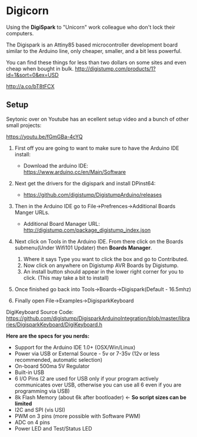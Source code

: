 # Digicorn
Using the **DigiSpark** to "Unicorn" work colleague who don't lock their computers.

The Digispark is an Attiny85 based microcontroller development board similar to the Arduino line, only cheaper, smaller, and a bit less powerful.

You can find these things for less than two dollars on some sites and even cheap when bought in bulk.
http://digistump.com/products/1?id=1&sort=0&ex=USD

http://a.co/bT8tFCX




## Setup
Seytonic over on Youtube has an ecellent setup video and a bunch of other small projects:

https://youtu.be/fGmGBa-4cYQ

1. First off you are going to want to make sure to have the Arduino IDE install:
    - Download the arduino IDE: https://www.arduino.cc/en/Main/Software

2. Next get the drivers for the digispark and install DPinst64:
    - https://github.com/digistump/DigistumpArduino/releases

3. Then in the Arduino IDE go to File->Prefrences->Additional Boards Manger URLs.
    - Additional Board Manager URL: http://digistump.com/package_digistump_index.json

4. Next click on Tools in the Arduino IDE. From there click on the Boards submenu(Under Wifi101 Updater) then **Boards Manager**.
    1. Where it says Type you want to click the box and go to Contributed. 
    2. Now click on anywhere on Digistump AVR Boards by Digistump.
    3. An install button should appear in the lower right corner for you to click. (This may take a bit to install)

5. Once finished go back into Tools->Boards->Digispark(Default - 16.5mhz)

6. Finally open File->Examples->DigisparkKeyboard


DigiKeyboard Source Code: https://github.com/digistump/DigisparkArduinoIntegration/blob/master/libraries/DigisparkKeyboard/DigiKeyboard.h















**Here are the specs for you nerds:**

- Support for the Arduino IDE 1.0+ (OSX/Win/Linux)
- Power via USB or External Source - 5v or 7-35v (12v or less recommended, automatic selection)
- On-board 500ma 5V Regulator
- Built-in USB
- 6 I/O Pins (2 are used for USB only if your program actively communicates over USB, otherwise you can use all 6 even if you are programming via USB)
- 8k Flash Memory (about 6k after bootloader) <- **So script sizes can be limited**
- I2C and SPI (vis USI)
- PWM on 3 pins (more possible with Software PWM)
- ADC on 4 pins
- Power LED and Test/Status LED
